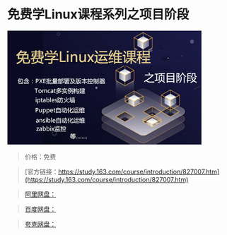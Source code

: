 # 免费学Linux课程系列之项目阶段

![img](../../../assets/study163/free/1fe663d0-1563-4d00-840d-c2655169c9fb.jpg)

> 价格：免费

> [官方链接：https://study.163.com/course/introduction/827007.htm](https://study.163.com/course/introduction/827007.htm)

> [阿里网盘：]()

> [百度网盘：]()

> [夸克网盘：]()
